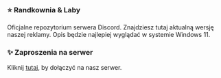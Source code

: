 ### ⭐ Randkownia & Laby
Oficjalne repozytorium serwera Discord. Znajdziesz tutaj aktualną wersję naszej reklamy. Opis będzie najlepiej wyglądać w systemie Windows 11.

### ✨ Zaproszenia na serwer
Kliknij <a href="https://discord.gg/WeDskJZuNb" target="_blank">tutaj</a>, by dołączyć na nasz serwer.